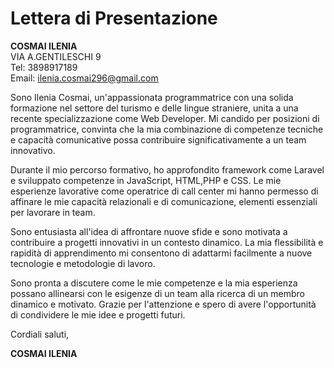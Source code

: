 # Lettera di Presentazione

**COSMAI ILENIA**  
VIA A.GENTILESCHI 9  
Tel: 3898917189  
Email: ilenia.cosmai296@gmail.com  


Sono Ilenia Cosmai, un'appassionata programmatrice con una solida formazione nel settore del turismo e delle lingue straniere, unita a una recente specializzazione come Web Developer. Mi candido per posizioni di programmatrice, convinta che la mia combinazione di competenze tecniche e capacità comunicative possa contribuire significativamente a un team innovativo.

Durante il mio percorso formativo, ho approfondito framework come Laravel e sviluppato competenze in JavaScript, HTML,PHP e CSS. Le mie esperienze lavorative come operatrice di call center mi hanno permesso di affinare le mie capacità relazionali e di comunicazione, elementi essenziali per lavorare in team.

Sono entusiasta all'idea di affrontare nuove sfide e sono motivata a contribuire a progetti innovativi in un contesto dinamico. La mia flessibilità e rapidità di apprendimento mi consentono di adattarmi facilmente a nuove tecnologie e metodologie di lavoro.

Sono pronta a discutere come le mie competenze e la mia esperienza possano allinearsi con le esigenze di un team alla ricerca di un membro dinamico e motivato. Grazie per l'attenzione e spero di avere l'opportunità di condividere le mie idee e progetti futuri.

Cordiali saluti,

**COSMAI ILENIA**
